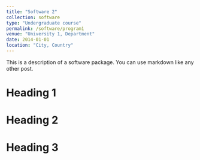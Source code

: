 ```yaml
---
title: "Software 2"
collection: software
type: "Undergraduate course"
permalink: /software/program1
venue: "University 1, Department"
date: 2014-01-01
location: "City, Country"
---
```


This is a description of a software package. You can use markdown like any other post.

Heading 1
======

Heading 2
======

Heading 3
======